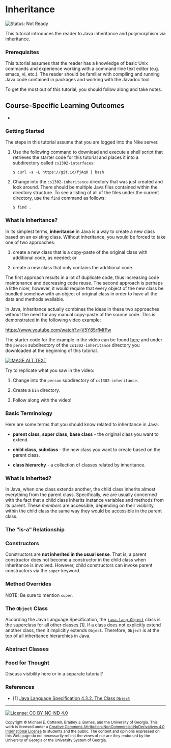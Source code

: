 # Inheritance

![Status: Not Ready](https://img.shields.io/badge/Status-Not%20Ready-red.svg)

This tutorial introduces the reader to Java inheritance and polymorphism via inheritance.

### Prerequisites

This tutorial assumes that the reader has a knowledge of basic Unix commands and experience working
with a command-line text editor (e.g. emacs, vi, etc.). The reader should be familiar with compiling
and running Java code contained in packages and working with the Javadoc tool.

To get the most out of this tutorial, you should follow along and take notes.

## Course-Specific Learning Outcomes

*

### Getting Started

The steps in this tutorial assume that you are logged into the Nike server. 

1. Use the following command to download and execute a shell script that retrieves 
   the starter code for this tutorial and places it into a subdirectory 
   called `cs1302-interfaces`:

   ```
   $ curl -s -L https://git.io/fjAqO | bash
   ```
  
1. Change into the `cs1302-inheritance` directory that was just created and look around. There should be
   multiple Java files contained within the directory structure. To see a listing of all of the 
   files under the current directory, use the `find` command as follows:
   
   ```
   $ find .
   ```

### What is Inheritance?

In its simplest terms, **inheritance** in Java is a way to create a new class based on an
existing class. Without inheritance, you would be forced to take one of two approaches:

1. create a new class that is a copy-paste of the original class with additional code,
   as needed; or

1. create a new class that only contains the additional code.

The first approach results in a lot of duplicate code, thus increasing code maintenance
and decreasing code reuse. The second approach is perhaps a little nicer, however, it
would require that every object of the new class be bundled somehow with an object of
original class in order to have all the data and methods available.

In Java, inheritance actually combines the ideas in these two approaches without the
need for any manual copy-paste of the source code. This is demonstrated in the following
video example:

https://www.youtube.com/watch?v=V5Y85rfMfPw

The starter code for the example in the video can be found [here](person/) and
under the `person` subdirectory of the `cs1302-inheritance` directory you
downloaded at the beginning of this tutorial.

<a href="https://www.youtube.com/watch?v=V5Y85rfMfPw">
<img src="https://img.youtube.com/vi/V5Y85rfMfPw/0.jpg?20190821" alt="IMAGE ALT TEXT">
</a>

Try to replicate what you saw in the video:

1. Change into the `person` subdirectory of `cs1302-inheritance`.

1. Create a `bin` directory.

1. Follow along with the video!

### Basic Terminology

Here are some terms that you should know related to inheritance in Java.

* **parent class**, **super class**, **base class** - the original class you want to extend.

* **child class**, **subclass** - the new class you want to create based on the parent class.

* **class hierarchy** - a collection of classes related by inheritance.

### What is Inherited? 

In Java, when one class extends another, the child class inherits almost everything from the
parent class. Specifically, we are usually concerned with the fact that a child class inherits
instance variables and methods from its parent. These _members_ are accessible, depending on
their visibility, within the child class the same way they would be accessible in the parent
class. 

### The "is-a" Relationship

### Constructors

Constructors are __not inherited in the usual sense__. That is, a parent constructor
does not become a constructor in the child class when inheritance is involved. However, child
constructors can invoke parent constructors via the `super` keyword.

### Method Overrides

NOTE: Be sure to mention `super`.

### The `Object` Class

According the Java Language Specification, the
[`java.lang.Object`](https://docs.oracle.com/javase/8/docs/api/java/lang/Object.html)
class is the superclass for all other classes [1]. If a class does not explicitly
extend another class, then it implicitly extends `Object`. Therefore, `Object` is at 
the top of all inheritance hierarchies in Java. 

### Abstract Classes

### Food for Thought

Discuss visibility here or in a separate tutorial?

### References

* [1] [Java Language Specification 4.3.2. The Class `Object`](https://docs.oracle.com/javase/specs/jls/se8/html/jls-4.html#jls-4.3.2)

<hr/>

[![License: CC BY-NC-ND 4.0](https://img.shields.io/badge/License-CC%20BY--NC--ND%204.0-lightgrey.svg)](http://creativecommons.org/licenses/by-nc-nd/4.0/)

<small>
Copyright &copy; Michael E. Cotterell, Bradley J. Barnes, and the University of Georgia.
This work is licensed under a <a rel="license" href="http://creativecommons.org/licenses/by-nc-nd/4.0/">Creative Commons Attribution-NonCommercial-NoDerivatives 4.0 International License</a> to students and the public.
The content and opinions expressed on this Web page do not necessarily reflect the views of nor are they endorsed by the University of Georgia or the University System of Georgia.
</small>
